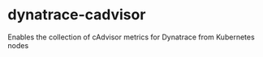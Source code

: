 # dynatrace-cadvisor
Enables the collection of cAdvisor metrics for Dynatrace from Kubernetes nodes
